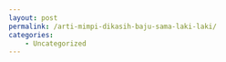 ```yaml
---
layout: post
permalink: /arti-mimpi-dikasih-baju-sama-laki-laki/
categories:
    - Uncategorized
---
```



